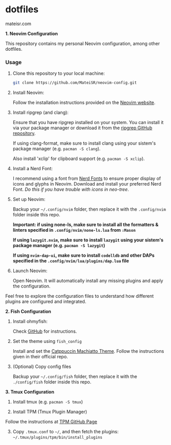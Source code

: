 # dotfiles
mateisr.com

**1. Neovim Configuration**

This repository contains my personal Neovim configuration, among other dotfiles.

### Usage

1. Clone this repository to your local machine:

    ```bash
    git clone https://github.com/MateiSR/neovim-config.git
    ```

2. Install Neovim:

    Follow the installation instructions provided on the [Neovim website](https://neovim.io/).

3. Install ripgrep (and clang):

    Ensure that you have ripgrep installed on your system. You can install it via your package manager or download it from the [ripgrep GitHub repository](https://github.com/BurntSushi/ripgrep).

    If using clang-format, make sure to install clang using your sistem's package manager (e.g. `pacman -S clang`).

    Also install 'xclip' for clipboard support (e.g. `pacman -S xclip`).

4. Install a Nerd Font:

    I recommend using a font from [Nerd Fonts](https://www.nerdfonts.com/) to ensure proper display of icons and glyphs in Neovim. Download and install your preferred Nerd Font. *Do this if you have trouble with icons in neo-tree*.

5. Set up Neovim:

    Backup your `~/.config/nvim` folder, then replace it with the `.config/nvim` folder inside this repo. 
    
    **Important: if using none-ls, make sure to install all the formatters & linters specified in `.config/nvim/none-ls.lua` from `:Mason`**
    
    **If using `lazygit.nvim`, make sure to install `lazygit` using your sistem's package manager (e.g. `pacman -S lazygit`)**

    **If using `nvim-dap-ui`, make sure to install `codelldb` and other DAPs specified in the `.config/nvim/lua/plugins/dap.lua` file** 

6. Launch Neovim:

    Open Neovim. It will automatically install any missing plugins and apply the configuration.
    
Feel free to explore the configuration files to understand how different plugins are configured and integrated.

**2. Fish Configuration**

1. Install ohmyfish:
    
    Check [GitHub](https://github.com/oh-my-fish/oh-my-fish) for instructions.
2. Set the theme using `fish_config`

    Install and set the [Catppuccin Machiatto Theme](https://github.com/catppuccin/fish). Follow the instructions given in their official repo.

3. (Optional) Copy config files

    Backup your `~/.config/fish` folder, then replace it with the `./config/fish` folder inside this repo.

**3. Tmux Configuration**

1. Install tmux (e.g. `pacman -S tmux`)

2. Install TPM (Tmux Plugin Manager)

Follow the instructions at [TPM GitHub Page](https://github.com/tmux-plugins/tpm)

3. Copy `.tmux.conf` to `~/`, and then fetch the plugins: `~/.tmux/plugins/tpm/bin/install_plugins`
